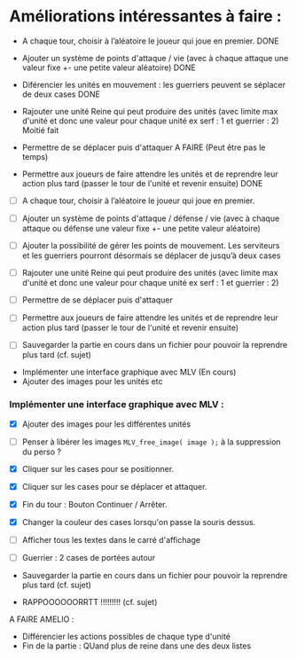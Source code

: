 # Améliorations intéressantes à faire :
- A chaque tour, choisir à l’aléatoire le joueur qui joue en premier. 
DONE

- Ajouter un système de points d'attaque / vie (avec à chaque attaque une valeur fixe +- une petite valeur aléatoire) 
DONE

- Diférencier les unités en mouvement : les guerriers peuvent se séplacer de deux cases
DONE

- Rajouter une unité Reine qui peut produire des unités (avec limite max d'unité et donc une valeur pour chaque unité ex serf : 1 et guerrier : 2)
Moitié fait

- Permettre de se déplacer puis d'attaquer
A FAIRE (Peut être pas le temps)

- Permettre aux joueurs de faire attendre les unités et de reprendre leur action plus tard (passer le tour de l'unité et revenir ensuite)
DONE
- [ ] A chaque tour, choisir à l’aléatoire le joueur qui joue en premier.
- [ ] Ajouter un système de points d'attaque / défense / vie (avec à chaque attaque ou défense une valeur fixe +- une petite valeur aléatoire)
- [ ] Ajouter la possibilité de gérer les points de mouvement. Les serviteurs et les guerriers pourront désormais se déplacer de jusqu’à deux cases
- [ ] Rajouter une unité Reine qui peut produire des unités (avec limite max d'unité et donc une valeur pour chaque unité ex serf : 1 et guerrier : 2)
- [ ] Permettre de se déplacer puis d'attaquer
- [ ] Permettre aux joueurs de faire attendre les unités et de reprendre leur action plus tard (passer le tour de l'unité et revenir ensuite)
- [ ] Sauvegarder la partie en cours dans un fichier pour pouvoir la reprendre plus tard (cf. sujet)


- Implémenter une interface graphique avec MLV (En cours)
- Ajouter des images pour les unités etc
### Implémenter une interface graphique avec MLV :
- [x] Ajouter des images pour les différentes unités
- [ ] Penser à libérer les images `MLV_free_image( image );` à la suppression du perso ?
- [x] Cliquer sur les cases pour se positionner.
- [x] Cliquer sur les cases pour se déplacer et attaquer.
- [x] Fin du tour : Bouton Continuer / Arrêter.
- [x] Changer la couleur des cases lorsqu'on passe la souris dessus.
- [ ] Afficher tous les textes dans le carré d'affichage
- [ ] Guerrier : 2 cases de portées autour



- Sauvegarder la partie en cours dans un fichier pour pouvoir la reprendre plus tard (cf. sujet)



- RAPPOOOOOORRTT !!!!!!!!! (cf. sujet)

A FAIRE AMELIO : 
- Différencier les actions possibles de chaque type d'unité
- Fin de la partie : QUand plus de reine dans une des deux listes